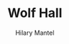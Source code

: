 ---
title: Wolf Hall
author: Hilary Mantel
author_slug: hilary_mantel
is_audiobook: false
author_info: https://en.wikipedia.org/wiki/Hilary_Mantel
series: Wolf Hall Trilogy
series_slug: wolf_hall_trilogy
series_number: 2
started: November 10, 2024
year_finished: 
read_status: Reading
layout: book
---